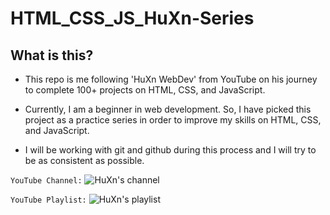 # HTML_CSS_JS_HuXn-Series

## What is this?

- This repo is me following 'HuXn WebDev' from YouTube on his journey to complete 100+ projects on HTML, CSS, and JavaScript.

- Currently, I am a beginner in web development. So, I have picked this project as a practice series in order to improve my skills on HTML, CSS, and JavaScript.

- I will be working with git and github during this process and I will try to be as consistent as possible. 

```YouTube Channel:``` 
![HuXn's channel](image-1.png)

```YouTube Playlist:```
![HuXn's playlist](image.png)

